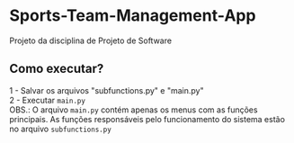 # Sports-Team-Management-App
Projeto da disciplina de Projeto de Software

## Como executar? 
1 - Salvar os arquivos "subfunctions.py" e "main.py"  
2 - Executar ``main.py``  
OBS.: O arquivo ``main.py`` contém apenas os menus com as funções principais. As funções responsáveis pelo funcionamento do sistema estão no arquivo ``subfunctions.py``
